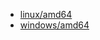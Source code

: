 
* <a href="https://caddyserver.com/api/download?os=linux&arch=amd64&p=github.com%2Fgreenpau%2Fcaddy-auth-portal%40v1.4.11&p=github.com%2Fgreenpau%2Fcaddy-auth-jwt%40v1.3.9&p=github.com%2Fgreenpau%2Fcaddy-trace%40v1.1.7" target="_blank">linux/amd64</a>
* <a href="https://caddyserver.com/api/download?os=windows&arch=amd64&p=github.com%2Fgreenpau%2Fcaddy-auth-portal%40v1.4.11&p=github.com%2Fgreenpau%2Fcaddy-auth-jwt%40v1.3.9&p=github.com%2Fgreenpau%2Fcaddy-trace%40v1.1.7" target="_blank">windows/amd64</a>
